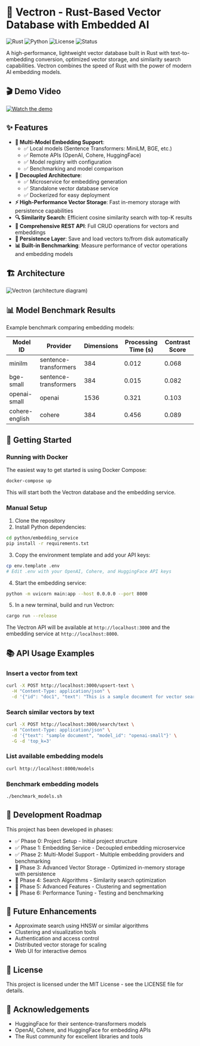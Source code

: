 # 🚀 Vectron - Rust-Based Vector Database with Embedded AI

![Rust](https://img.shields.io/badge/Rust-🦀-orange)
![Python](https://img.shields.io/badge/Python-3.8+-blue)
![License](https://img.shields.io/badge/license-MIT-green)
![Status](https://img.shields.io/badge/status-beta-yellow)

A high-performance, lightweight vector database built in Rust with text-to-embedding conversion, optimized vector storage, and similarity search capabilities. Vectron combines the speed of Rust with the power of modern AI embedding models.

## 🎬 Demo Video

[![Watch the demo]()](https://www.loom.com/share/e2880d78d93f4cc18944c1ee5674a874)


## ✨ Features

- **🧠 Multi-Model Embedding Support**: 
  - ✅ Local models (Sentence Transformers: MiniLM, BGE, etc.)
  - ✅ Remote APIs (OpenAI, Cohere, HuggingFace)
  - ✅ Model registry with configuration
  - ✅ Benchmarking and model comparison
- **🔀 Decoupled Architecture**:
  - ✅ Microservice for embedding generation
  - ✅ Standalone vector database service
  - ✅ Dockerized for easy deployment
- **⚡ High-Performance Vector Storage**: Fast in-memory storage with persistence capabilities
- **🔍 Similarity Search**: Efficient cosine similarity search with top-K results
- **🔄 Comprehensive REST API**: Full CRUD operations for vectors and embeddings
- **💾 Persistence Layer**: Save and load vectors to/from disk automatically
- **📊 Built-in Benchmarking**: Measure performance of vector operations and embedding models

## 🏗️ Architecture
![Vectron (architecture diagram)](https://github.com/user-attachments/assets/fe831d6c-5598-42e1-b0c5-7abf2d305aba)



## 📊 Model Benchmark Results

Example benchmark comparing embedding models:

| Model ID    | Provider           | Dimensions | Processing Time (s) | Contrast Score |
|-------------|-------------------|------------|---------------------|----------------|
| minilm      | sentence-transformers | 384     | 0.012              | 0.068          |
| bge-small   | sentence-transformers | 384     | 0.015              | 0.082          |
| openai-small| openai            | 1536       | 0.321              | 0.103          |
| cohere-english | cohere         | 384        | 0.456              | 0.089          |

## 🚀 Getting Started

### Running with Docker

The easiest way to get started is using Docker Compose:

```bash
docker-compose up
```

This will start both the Vectron database and the embedding service.

### Manual Setup

1. Clone the repository
2. Install Python dependencies:

```bash
cd python/embedding_service
pip install -r requirements.txt
```

3. Copy the environment template and add your API keys:

```bash
cp env.template .env
# Edit .env with your OpenAI, Cohere, and HuggingFace API keys
```

4. Start the embedding service:

```bash
python -m uvicorn main:app --host 0.0.0.0 --port 8000
```

5. In a new terminal, build and run Vectron:

```bash
cargo run --release
```

The Vectron API will be available at `http://localhost:3000` and the embedding service at `http://localhost:8000`.

## 📚 API Usage Examples

### Insert a vector from text

```bash
curl -X POST http://localhost:3000/upsert-text \
  -H "Content-Type: application/json" \
  -d '{"id": "doc1", "text": "This is a sample document for vector search"}'
```

### Search similar vectors by text

```bash
curl -X POST http://localhost:3000/search/text \
  -H "Content-Type: application/json" \
  -d '{"text": "sample document", "model_id": "openai-small"}' \
  -G -d 'top_k=3'
```

### List available embedding models

```bash
curl http://localhost:8000/models
```

### Benchmark embedding models

```bash
./benchmark_models.sh
```

## 🧪 Development Roadmap

This project has been developed in phases:

- ✅ Phase 0: Project Setup - Initial project structure
- ✅ Phase 1: Embedding Service - Decoupled embedding microservice
- ✅ Phase 2: Multi-Model Support - Multiple embedding providers and benchmarking
- 🔄 Phase 3: Advanced Vector Storage - Optimized in-memory storage with persistence
- 🔄 Phase 4: Search Algorithms - Similarity search optimization
- 🔄 Phase 5: Advanced Features - Clustering and segmentation
- 🔄 Phase 6: Performance Tuning - Testing and benchmarking

## 🔧 Future Enhancements

- Approximate search using HNSW or similar algorithms
- Clustering and visualization tools
- Authentication and access control
- Distributed vector storage for scaling
- Web UI for interactive demos

## 📄 License

This project is licensed under the MIT License - see the LICENSE file for details.

## 🙏 Acknowledgements

- HuggingFace for their sentence-transformers models
- OpenAI, Cohere, and HuggingFace for embedding APIs
- The Rust community for excellent libraries and tools
